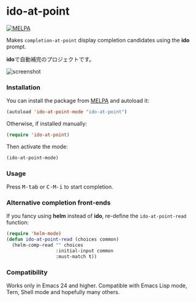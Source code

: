 # ido-at-point

[![MELPA](http://melpa.org/packages/ido-at-point-badge.svg)](http://melpa.org/#/ido-at-point)

Makes `completion-at-point` display completion candidates using the **ido** prompt.

**ido**で自動補完のプロジェクトです。

![screenshot](http://i.imgur.com/MvTla9I.png)

### Installation

You can install the package from [MELPA](http://melpa.milkbox.net/) and autoload it:

```lisp
(autoload 'ido-at-point-mode "ido-at-point")
```

Otherwise, if installed manually:

```lisp
(require 'ido-at-point)
```

Then activate the mode:

```lisp
(ido-at-point-mode)
```

### Usage

Press <kbd>M-tab</kbd> or <kbd>C-M-i</kbd> to start completion.

### Alternative completion front-ends

If you fancy using **helm** instead of **ido**, re-define the `ido-at-point-read` function:

```lisp
(require 'helm-mode)
(defun ido-at-point-read (choices common)
  (helm-comp-read "" choices
                  :initial-input common
                  :must-match t))
```

### Compatibility

Works only in Emacs 24 and higher. Compatible with Emacs Lisp mode, Tern, Shell mode and hopefully many others.
